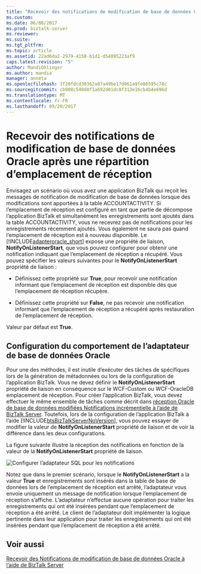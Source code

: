 ```yaml
---
title: "Recevoir des notifications de modification de base de données Oracle après une répartition d’emplacement de réception | Documents Microsoft"
ms.custom: 
ms.date: 06/08/2017
ms.prod: biztalk-server
ms.reviewer: 
ms.suite: 
ms.tgt_pltfrm: 
ms.topic: article
ms.assetid: 22ad6da2-2979-4158-b1d1-d54095223af9
caps.latest.revision: "5"
author: MandiOhlinger
ms.author: mandia
manager: anneta
ms.openlocfilehash: 3f20fdcd30362a87a49be17d061a9fe86595c78c
ms.sourcegitcommit: cb908c540d8f1a692d01dc8f313e16cb4b4e696d
ms.translationtype: MT
ms.contentlocale: fr-FR
ms.lasthandoff: 09/20/2017
---
```

# <a name="receive-oracle-database-change-notifications-after-a-receive-location-breakdown"></a>Recevoir des notifications de modification de base de données Oracle après une répartition d’emplacement de réception
Envisagez un scénario où vous avez une application BizTalk qui reçoit les messages de notification de modification de base de données lorsque des modifications sont apportées à la table ACCOUNTACTIVITY. Si l’emplacement de réception est configuré en tant que partie de décompose l’application BizTalk et simultanément les enregistrements sont ajoutés dans la table ACCOUNTACTIVITY, vous ne recevrez pas de notifications pour les enregistrements récemment ajoutés. Vous également ne saura pas quand l’emplacement de réception est à nouveau disponible. Le [!INCLUDE[adapteroracle_short](../../includes/adapteroracle-short-md.md)] expose une propriété de liaison, **NotifyOnListenerStart**, que vous pouvez configurer pour obtenir une notification indiquant que l’emplacement de réception a récupéré. Vous pouvez spécifier les valeurs suivantes pour le **NotifyOnListenerStart** propriété de liaison :  
  
-   Définissez cette propriété sur **True**, pour recevoir une notification informant que l’emplacement de réception est disponible dès que l’emplacement de réception récupère.  
  
-   Définissez cette propriété sur **False**, ne pas recevoir une notification informant que l’emplacement de réception a récupéré après restauration de l’emplacement de réception.  
  
 Valeur par défaut est **True**.  
  
## <a name="configuring-the-oracle-database-adapter-behavior"></a>Configuration du comportement de l’adaptateur de base de données Oracle  
 Pour une des méthodes, il est inutile d’exécuter des tâches de spécifiques lors de la génération de métadonnées ou lors de la configuration de l’application BizTalk. Vous ne devez définir le **NotifyOnListenerStart** propriété de liaison en conséquence sur le WCF-Custom ou WCF-OracleDB emplacement de réception. Pour créer l’application BizTalk, vous devez effectuer le même ensemble de tâches comme décrit dans [réception Oracle de base de données modifiées Notifications incrémentielle à l’aide de BizTalk Server](../../adapters-and-accelerators/adapter-oracle-database/receive-oracle-database-change-notifications-incrementally-using-biztalk-server.md). Toutefois, lors de la configuration de l’application BizTalk à l’aide [!INCLUDE[btsBizTalkServerNoVersion](../../includes/btsbiztalkservernoversion-md.md)], vous pouvez essayer de modifier la valeur de **NotifyOnListenerStart** propriété de liaison et de voir la différence dans les deux configurations.  
  
 La figure suivante illustre la réception des notifications en fonction de la valeur de la **NotifyOnListenerStart** propriété de liaison.  
  
 ![Configurer l’adaptateur SQL pour les notifications](../../adapters-and-accelerators/adapter-oracle-database/media/4018300a-1a58-47da-ac9d-c77c13d7081d.gif "4018300a-1a58-47da-ac9d-c77c13d7081d")  
  
 Notez que dans le premier scénario, lorsque le **NotifyOnListenerStart** a la valeur **True** et enregistrements sont insérés dans la table de base de données lors de l’emplacement de réception est arrêté, l’adaptateur vous envoie uniquement un message de notification lorsque l’emplacement de réception s’affiche. L’adaptateur n’effectue aucune opération pour traiter les enregistrements qui ont été insérées pendant que l’emplacement de réception a été arrêté. Le client de l’adaptateur doit implémenter la logique pertinente dans leur application pour traiter les enregistrements qui ont été insérées pendant que l’emplacement de réception a été arrêté.  
  
## <a name="see-also"></a>Voir aussi  
 [Recevoir des Notifications de modification de base de données Oracle à l’aide de BizTalk Server](../../adapters-and-accelerators/adapter-oracle-database/receive-oracle-database-change-notifications-using-biztalk-server.md)